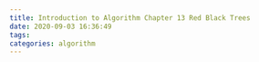 ```yaml
---
title: Introduction to Algorithm Chapter 13 Red Black Trees
date: 2020-09-03 16:36:49
tags:
categories: algorithm
---
```

